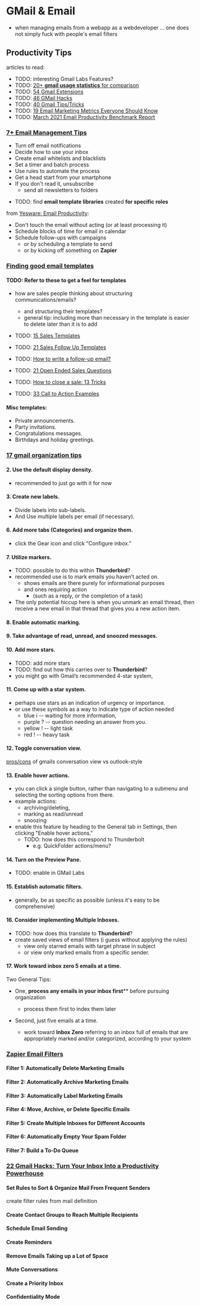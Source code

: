 
# GMail & Email

- when managing emails from a webapp as a webdeveloper ... one does not simply
  fuck with people's email filters

## Productivity Tips

articles to read:

- TODO: interesting Gmail Labs Features?
- TODO: [20+ **gmail usage statistics** for comparison](https://emailanalytics.com/gmail-statistics/)
- TODO: [54 Gmail Extensions](https://emailanalytics.com/54-gmail-apps-add-ons-and-extensions/)
- TODO: [46 GMail Hacks](https://emailanalytics.com/101-gmail-tricks-and-hacks-that-will-make-you-a-gmail-jedi-master/)
- TODO: [40 Gmail Tips/Tricks](https://emailanalytics.com/gmail-tips-and-tricks/)
- TODO: [19 Email Marketing Metrics Everyone Should Know](https://emailanalytics.com/19-email-marketing-metrics-every-marketer-needs-to-know/)
- TODO: [March 2021 Email Productivity Benchmark Report](https://emailanalytics.com/email-productivity-benchmark-report/)

### [7+ Email Management Tips](https://www.thebalancesmb.com/email-management-tips-2951532)


* Turn off email notifications
* Decide how to use your inbox
* Create email whitelists and blacklists
* Set a timer and batch process
* Use rules to automate the process
* Get a head start from your smartphone
* If you don't read it, unsubscribe
  - send all newsletters to folders

- TODO: find **email template libraries** created **for specific roles**

from [Yesware: Email Productivity](https://www.yesware.com/blog/email-productivity/):

* Don't touch the email without acting (or at least processing it)
* Schedule blocks of time for email in calendar
* Schedule follow-ups with campaigns 
  - or by scheduling a template to send
  - or by kicking off something on **Zapier**

### [Finding good email templates](https://emailanalytics.com/gmail-email-templates-a-quick-and-easy-setup-guide/)

#### TODO: **Refer to these to get a feel for templates**

- how are sales people thinking about structuring communications/emails?
  - and structuring their templates?
  - general tip: including more than necessary in the template is easier to
    delete later than it is to add

- TODO: [15 Sales Templates](https://emailanalytics.com/sales-email-templates/)
- TODO: [21 Sales Follow Up Templates](https://emailanalytics.com/21-sales-email-follow-up-templates-that-work/)
- TODO: [How to write a follow-up email?](https://emailanalytics.com/how-to-write-a-follow-up-email-the-definitive-guide/)
- TODO: [21 Open Ended Sales Questions](https://emailanalytics.com/open-ended-sales-questions/)
- TODO: [How to close a sale: 13
  Tricks](https://emailanalytics.com/how-to-close-the-sale/)
- TODO: [33 Call to Action Examples](https://emailanalytics.com/calls-to-action/)

#### Misc templates:

- Private announcements.
- Party invitations.
- Congratulations messages.
- Birthdays and holiday greetings.


### [17 gmail organization tips](https://emailanalytics.com/17-gmail-organization-tips-to-improve-your-productivity/)

#### 2. Use the default display density.

- recommended to just go with it for now

#### 3. Create new labels.

- Divide labels into sub-labels.
- And Use multiple labels per email (if necessary).

#### 6. Add more tabs (Categories) and organize them.

- click the Gear icon and click “Configure inbox.”

#### 7. Utilize markers.

- TODO: possible to do this within **Thunderbird**?
- recommended use is to mark emails you haven’t acted on.
  - shows emails are there purely for informational purposes
  - and ones requiring action 
    - (such as a reply, or the completion of a task)
- The only potential hiccup here is when you unmark an email thread, then
  receive a new email in that thread that gives you a new action item.

#### 8. Enable automatic marking.

#### 9. Take advantage of read, unread, and snoozed messages.

#### 10. Add more stars.

- TODO: add more stars
- TODO: find out how this carries over to **Thunderbird**?
- you might go with Gmail’s recommended 4-star system, 

#### 11. Come up with a star system.

- perhaps use stars as an indication of urgency or importance.
- or use these symbols as a way to indicate type of action needed
  - blue i -- waiting for more information, 
  - purple ? -- question needing an answer from you.
  - yellow ! -- light task
  - red ! -- heavy task


#### 12. Toggle conversation view.

 [pros/cons](https://emailanalytics.com/outlook-vs-gmail-which-is-better/) of
 gmails conversation view vs outlook-style

#### 13. Enable hover actions.

- you can click a single button, rather than navigating to a submenu and
  selecting the sorting options from there.
- example actions: 
  - archiving/deleting, 
  - marking as read/unread
  - snoozing
- enable this feature by heading to the General tab in Settings, then clicking
  "Enable hover actions."
  - TODO: how does this correspond to Thunderbolt 
    - e.g. QuickFolder actions/menu?

#### 14. Turn on the Preview Pane.

- TODO: enable in GMail Labs

#### 15. Establish automatic filters.

- generally, be as specific as possible (unless it's easy to be comprehensive)

#### 16. Consider implementing Multiple Inboxes.

- TODO: how does this translate to **Thunderbird**?
- create saved views of email filters (i guess without applying the rules)
  - view only starred emails with target phrase in subject
  - or view only marked emails from a specific sender.

#### 17. Work toward inbox zero 5 emails at a time.

Two General Tips:

- One, **process any emails in your inbox first**** before pursuing organization
  - process them first to index them later

- Second, just five emails at a time.
  - work toward **Inbox Zero** referring to an inbox full of emails that are
    appropriately marked and/or categorized, according to your system
  


### [Zapier Email Filters](https://zapier.com/blog/gmail-filters/)

#### Filter 1: Automatically Delete Marketing Emails

#### Filter 2: Automatically Archive Marketing Emails

#### Filter 3: Automatically Label Marketing Emails

#### Filter 4: Move, Archive, or Delete Specific Emails

#### Filter 5: Create Multiple Inboxes for Different Accounts

#### Filter 6: Automatically Empty Your Spam Folder

#### Filter 7: Build a To-Do Queue


### [22 Gmail Hacks: Turn Your Inbox Into a Productivity Powerhouse](https://www.searchenginejournal.com/gmail-hacks-productivity/384903/)



#### Set Rules to Sort & Organize Mail From Frequent Senders

create filter rules from mail definition

#### Create Contact Groups to Reach Multiple Recipients

#### Schedule Email Sending

#### Create Reminders

#### Remove Emails Taking up a Lot of Space

#### Mute Conversations

#### Create a Priority Inbox

#### Confidentiality Mode


